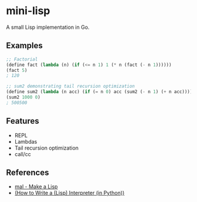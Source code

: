 # mini-lisp

A small Lisp implementation in Go.

## Examples

```lisp
;; Factorial
(define fact (lambda (n) (if (<= n 1) 1 (* n (fact (- n 1))))))
(fact 5)
; 120

;; sum2 demonstrating tail recursion optimization
(define sum2 (lambda (n acc) (if (= n 0) acc (sum2 (- n 1) (+ n acc)))))
(sum2 1000 0)
; 500500
```

## Features

* REPL
* Lambdas
* Tail recursion optimization
* call/cc

## References

* [mal - Make a Lisp](https://github.com/kanaka/mal/)
* [(How to Write a (Lisp) Interpreter (in Python))](http://norvig.com/lispy.html)
